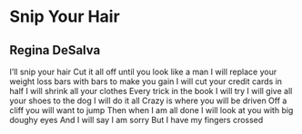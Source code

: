 # Snip Your Hair
## Regina DeSalva
I’ll snip your hair
Cut it all off until you look like a man
I will replace your weight loss bars with bars to make you gain
I will cut your credit cards in half
I will shrink all your clothes
Every trick in the book I will try
I will give all your shoes to the dog
I will do it all
Crazy is where you will be driven
Off a cliff you will want to jump
Then when I am all done
I will look at you with big doughy eyes
And I will say I am sorry
But I have my fingers crossed